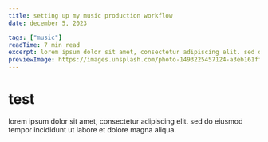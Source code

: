 ```yaml
---
title: setting up my music production workflow
date: december 5, 2023

tags: ["music"]
readTime: 7 min read
excerpt: lorem ipsum dolor sit amet, consectetur adipiscing elit. sed do eiusmod tempor incididunt ut labore et dolore magna aliqua.
previewImage: https://images.unsplash.com/photo-1493225457124-a3eb161ffa5f?w=800&h=600&fit=crop&crop=center
---
```


# test

lorem ipsum dolor sit amet, consectetur adipiscing elit. sed do eiusmod tempor incididunt ut labore et dolore magna aliqua.
